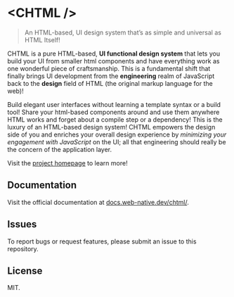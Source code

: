 # &lt;CHTML /&gt;
> An HTML-based, UI design system that’s as simple and universal as HTML Itself!

CHTML is a pure HTML-based, **UI functional design system** that lets you build your UI from smaller html components and have everything work as one wonderful piece of craftsmanship. This is a fundamental shift that finally brings UI development from the **engineering** realm of JavaScript back to the **design** field of HTML (the original markup language for the web)!

Build elegant user interfaces without learning a template syntax or a build tool! Share your html-based components around and use them anywhere HTML works and forget about a compile step or a dependency! This is the luxury of an HTML-based design system! CHTML empowers the design side of you and enriches your overall design experience by *minimizing your engagement with JavaScript* on the UI; all that engineering should really be the concern of the application layer.

Visit the [project homepage](https://docs.web-native.dev/chtml/) to learn more!

## Documentation
Visit the official documentation at [docs.web-native.dev/chtml/](https://docs.web-native.dev/chtml/).

## Issues
To report bugs or request features, please submit an issue to this repository.

## License
MIT.